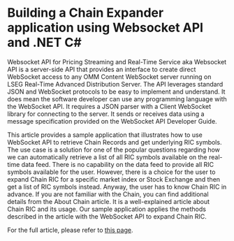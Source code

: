 # Building a Chain Expander application using Websocket API and .NET C# 

Websocket API for Pricing Streaming and Real-Time Service aka Websocket API is a server-side API that provides an interface to create direct WebSocket access to any OMM Content WebSocket server running on LSEG Real-Time Advanced Distribution Server. The API leverages standard JSON and WebSocket protocols to be easy to implement and understand. It does mean the software developer can use any programming language with the WebSocket API. It requires a JSON parser with a Client WebSocket library for connecting to the server. It sends or receives data using a message specification provided on the WebSocket API Developer Guide.

This article provides a sample application that illustrates how to use WebSocket API to retrieve Chain Records and get underlying RIC symbols. The use case is a solution for one of the popular questions regarding how we can automatically retrieve a list of all RIC symbols available on the real-time data feed. There is no capability on the data feed to provide all RIC symbols available for the user. However, there is a choice for the user to expand Chain RIC for a specific market index or Stock Exchange and then get a list of RIC symbols instead. Anyway, the user has to know Chain RIC in advance. If you are not familiar with the Chain, you can find additional details from the About Chain article. It is a well-explained article about Chain RIC and its usage. Our sample application applies the methods described in the article with the WebSocket API to expand Chain RIC.

For the full article, please refer to [this page](https://developers.lseg.com/en/article-catalog/article/building-chain-expander-application-using-elektron-websocket-api-and-net-core-c). 
